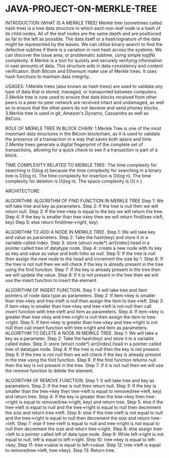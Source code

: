 # JAVA-PROJECT-ON-MERKLE-TREE
INTRODUCTION (WHAT IS A MERKLE TREE)
Merkle tree (sometimes called hash tree) is a tree data structure in which each non-leaf node is a hash
 of its child nodes. All of the leaf nodes are the same depth and are positioned as far to the left as
 possible. The data itself or a hash/signature of the data might be represented by the leaves. 
We can utilise binary search to find the defective subtree if there is a variation in root hash across the 
systems. We can discover the issue area, or problematic subtree, using simple log(N) complexity. 
A Merkle is a tool for quickly and securely verifying information in vast amounts of data. 
This structure aids in data consistency and content verification. Both Bitcoin and Ethereum make use of Merkle trees. It uses hash functions to maintain data integrity.

USAGES:
1.Merkle trees (also known as hash trees) are used to validate any type of data that is stored, managed, or transported between computers.
2.Merkle tree is now used to ensure that data blocks received from other peers in a peer-to-peer network are received intact and undamaged, as well as to ensure that the other peers do not deceive and send phoney blocks.
3.Merkle tree is used in git, Amazon's Dynamo, Cassandra as well as BitCoin.

ROLE OF MERKLE TREE IN BLOCK CHAIN:
1.Merkle Tree is one of the most important data structures in the Bitcoin blockchain, as it is used to validate the presence of a transaction in a way that saves both space and time.
2.Merkle trees generate a digital fingerprint of the complete set of transactions, allowing for a quick check to see if a transaction is part of a block.

TIME COMPLEXITY RELATED TO MERKLE TREE:
The time complexity for searching is O(log n) because the time complexity for searching in a binary tree is O(log n).
The time complexity for insertion is O(log n).
The time complexity for deletion is O(log n).
The space complexity is O( n ).





ARCHITECTURE:

 
ALGORITHM:
ALGORITHM OF FIND FUNCTION IN MERKLE TREE
Step 1: We will take tree and key as parameters.
Step 2: If the tree is null then we will return null.
Step 3: If the tree->key is equal to the key we will return the tree.
Step 4: If the key is smaller than tree->key then we will return find(tree->left, key)
Step 5: else return find(tree->right, key)

ALGORITHM TO ADD A NODE IN MERKLE TREE.
Step 1: We will take key and value as parameters.
Step 2: Take the hash(key) and store it in a variable called index.
Step 3: store (struct node*) arr[index].head in a pointer called tree of datatype node.
Step 4: create a new node with its key as key and value as value and both links as null.
Step 5: If the tree is null then assign the new node to the head and increment the size by 1.
Step 6: If the tree is not null then we will check if the key is already present in the tree using the find function.
Step 7: If the key is already present in the tree then we will update the value.
Step 8: If it is not present in the tree then we will use the insert function to insert the element.

ALGORITHM OF INSERT FUNCTION.
Step 1: It will take tree and item pointers of node data type as parameters.
Step 2: If item->key is smaller than tree->key and tree->left is null then assign the item to tree->left.
Step 3: If item->key is smaller than tree->key and tree->left is not null then call insert function with tree->left and item as parameters.
Step 4: If item->key is greater than tree->key and tree->right is null then assign the item to tree->right.
Step 5: If item->key is greater than tree->key and tree->right is not null then call insert function with tree->right and item as parameters.
ALGORITHM TO DELETE A NODE IN MERKLE TREE.
Step 1: We will take a key as a parameter.
Step 2: Take the hash(key) and store it in a variable called index.
Step 3: store (struct node*) arr[index].head in a pointer called tree of datatype node.
Step 4: If the tree is null then the key is not present.
Step 5: If the tree is not null then we will check if the key is already present in the tree using the find function.
Step 6: If the find function returns null then the key is not present in the tree.
Step 7: If it is not null then we will use the remove function to delete the element.

ALGORITHM OF REMOVE FUNCTION.
Step 1: It will take tree and key as parameters.
Step 2: If the tree is null then return null.
Step 3: If the key is smaller than the tree->key then tree->left is equal to remove(tree->left, key) and return tree.
Step 4: If the key is greater than the tree->key then tree->right is equal to remove(tree->right, key) and return tree.
Step 5: else if the tree->left is equal to null and the tree->right is equal to null then decrement the size and return tree->left.
Step 6: else if the tree->left is not equal to null and the tree->right is equal to null then decrement the size and return tree->left.
Step 7: else if tree->left is equal to null and tree->right is not equal to null then decrement the size and return tree->right.
Step 8: else assign tree->left to a pointer called left of data type node.
Step 9: While left->right is not equal to null, left is equal to left->right.
Step 10: tree->key is equal to left->key.
Step 11: tree->value is equal to left->value.
Step 12: tree->left is equal to remove(tree->left, tree->key).
Step 13: Return tree.

